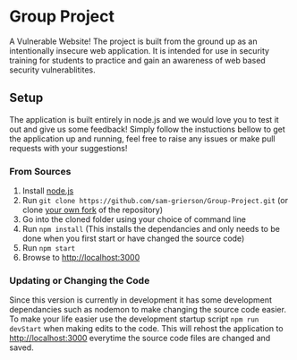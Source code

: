 # Group Project
A Vulnerable Website! The project is built from the ground up as an intentionally insecure web application. It is intended for use in security training for students to practice and gain an awareness of web based security vulnerablitites.

## Setup
The application is built entirely in node.js and we would love you to test it out and give us some feedback! Simply follow the instuctions bellow to get the application up and running, feel free to raise any issues or make pull requests with your suggestions!

### From Sources

1. Install [node.js](https://nodejs.org/en/download/)
2. Run `git clone https://github.com/sam-grierson/Group-Project.git` (or clone [your own fork](https://github.com/sam-grierson/Group-Project/fork) of the repository)
3. Go into the cloned folder using your choice of command line
4. Run `npm install` (This installs the dependancies and only needs to be done when you first start or have changed the source code)
5. Run `npm start`
6. Browse to <http://localhost:3000>

### Updating or Changing the Code

Since this version is currently in development it has some development dependancies such as nodemon to make changing the source code easier. To make your life easier use the development startup script `npm run devStart` when making edits to the code. This will rehost the application to <http://localhost:3000> everytime the source code files are changed and saved.


